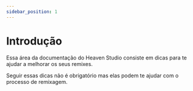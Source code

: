 ```yaml
---
sidebar_position: 1
---
```


# Introdução

Essa área da documentação do Heaven Studio consiste em dicas para te ajudar a melhorar os seus remixes.

Seguir essas dicas não é obrigatório mas elas podem te ajudar com o processo de remixagem.
